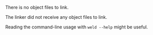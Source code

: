 There is no object files to link.

The linker did not receive any object files to link.

Reading the command-line usage with `weld --help` might be useful.